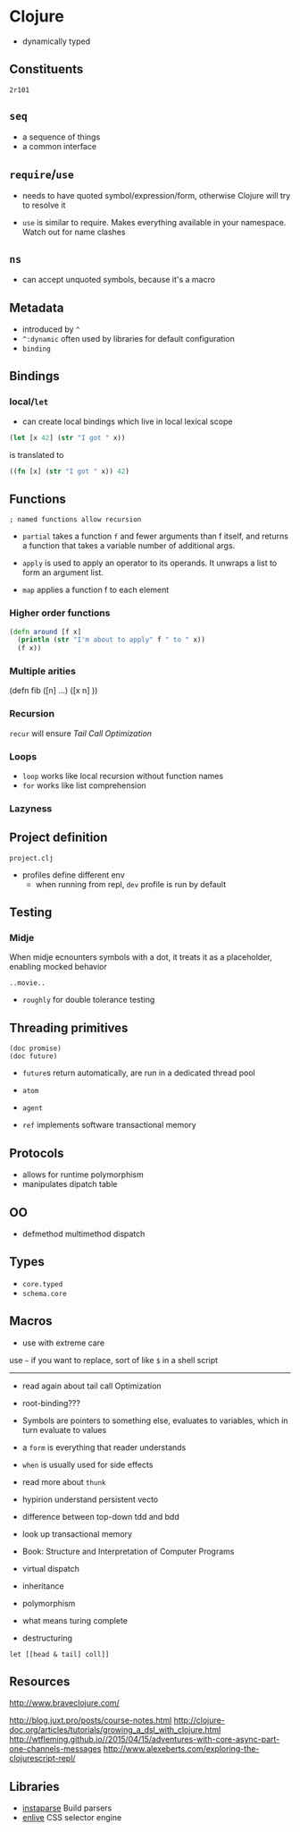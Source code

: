 # Clojure

- dynamically typed

## Constituents

```
2r101
```

## `seq`

- a sequence of things
- a common interface

## `require`/`use`

- needs to have quoted symbol/expression/form, otherwise Clojure will try to resolve it

- `use` is similar to require. Makes everything available in your namespace. Watch out for name clashes

## `ns`

- can accept unquoted symbols, because it's a macro

## Metadata

- introduced by `^`
- `^:dynamic` often used by libraries for default configuration
- `binding`

## Bindings


### local/`let`

- can create local bindings which live in local lexical scope

```clojure
(let [x 42] (str "I got " x))
```

is translated to

```clojure
((fn [x] (str "I got " x)) 42)
```

## Functions

```
; named functions allow recursion
```


- `partial` takes a function `f` and fewer arguments than f itself, and returns a function that takes a variable number of additional args.

- `apply` is used to apply an operator to its operands. It unwraps a list to form an argument list.

- `map` applies a function f to each element

### Higher order functions

```clojure
(defn around [f x]
  (println (str "I'm about to apply" f " to " x))
  (f x))
```


### Multiple arities

(defn fib
  ([n]
  ...)
  ([x n]
  ))

### Recursion

`recur` will ensure *Tail Call Optimization*

### Loops

- `loop` works like local recursion without function names
- `for` works like list comprehension

### Lazyness

## Project definition

`project.clj`

- profiles define different env
  + when running from repl, `dev` profile is run by default

## Testing

### Midje

When midje ecnounters symbols with a dot, it treats it as a placeholder, enabling mocked behavior

```
..movie..
```

- `roughly` for double tolerance testing

## Threading primitives

```
(doc promise)
(doc future)
```

- `future`s return automatically, are run in a dedicated thread pool

- `atom`
- `agent`
- `ref` implements software transactional memory

## Protocols

- allows for runtime polymorphism
- manipulates dipatch table

## OO

- defmethod multimethod dispatch

## Types

- `core.typed`
- `schema.core`

## Macros

- use with extreme care

use `~` if you want to replace, sort of like `$` in a shell script




---------

- read again about tail call Optimization
- root-binding???
- Symbols are pointers to something else, evaluates to variables, which in turn evaluate to values
- a `form` is everything that reader understands
- `when` is usually used for side effects
- read more about `thunk`
- hypirion understand persistent vecto
- difference between top-down tdd and bdd
- look up transactional memory
- Book: Structure and Interpretation of Computer Programs
- virtual dispatch
- inheritance
- polymorphism
- what means turing complete

- destructuring

```
let [[head & tail] coll]]
```

## Resources

http://www.braveclojure.com/

http://blog.juxt.pro/posts/course-notes.html
http://clojure-doc.org/articles/tutorials/growing_a_dsl_with_clojure.html
http://wtfleming.github.io//2015/04/15/adventures-with-core-async-part-one-channels-messages
http://www.alexeberts.com/exploring-the-clojurescript-repl/

## Libraries

- [instaparse](https://github.com/Engelberg/instaparse) Build parsers
- [enlive](https://github.com/cgrand/enlive) CSS selector engine
